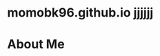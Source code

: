 # momobk96.github.io jjjjjj
<html>
    <head>
        <title>My Life</title>
    </head>
    <body>
        <h1>About Me</h1>
    </body>
</html>
